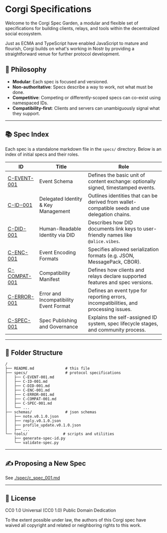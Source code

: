 # Corgi Specifications

Welcome to the Corgi Spec Garden, a modular and flexible set of specifications for building clients, relays, and tools within the decentralized social ecosystem.

Just as ECMA and TypeScript have enabled JavaScript to mature and flourish, Corgi builds on what's working in Nostr by providing a straightforward venue for further protocol development.

## 🌱 Philosophy
- **Modular**: Each spec is focused and versioned.
- **Non-authoritative**: Specs describe a way to work, not what must be done.
- **Competitive**: Competing or differently-scoped specs can co-exist using namespaced IDs.
- **Compatibility-first**: Clients and servers can unambiguously signal what they support.

---

## 📚 Spec Index
Each spec is a standalone markdown file in the `specs/` directory. Below is an index of initial specs and their roles.

| ID             | Title                               | Role                                                                                    |
| -------------- | ----------------------------------- | --------------------------------------------------------------------------------------- |
| [C-EVENT-001](./specs/c_event_001.md) | Event Schema | Defines the basic unit of content exchange: optionally signed, timestamped events.                 |
| [C-ID-001](./specs/c_id_001.md) | Delegated Identity & Key Management | Outlines identities that can be derived from wallet-compatible seeds and use delegation chains. |
| [C-DID-001](./specs/c_did_001.md) | Human-Readable Identity via DID | Describes how DID documents link keys to user-friendly names like `@alice.vibes`. |
| [C-ENC-001](./specs/c_enc_001.md) | Event Encoding Formats | Specifies allowed serialization formats (e.g. JSON, MessagePack, CBOR). |
| [C-COMPAT-001](./specs/c_compat_001.md) | Compatibility Manifest | Defines how clients and relays declare supported features and spec versions. |
| [C-ERROR-001](./specs/c_error_001.md) | Error and Incompatibility Event Format | Defines an event type for reporting errors, incompatibilities, and processing issues. |
| [C-SPEC-001](./specs/c_spec_001.md) | Spec Publishing and Governance | Explains the self-assigned ID system, spec lifecycle stages, and community process. |

---

## 📁 Folder Structure

```
/
├── README.md              # this file
├── specs/                 # protocol specifications
│   ├── C-EVENT-001.md
│   ├── C-ID-001.md
│   ├── C-DID-001.md
│   ├── C-ENC-001.md
│   ├── C-ERROR-001.md
│   ├── C-COMPAT-001.md
│   ├── C-SPEC-001.md
│   └── ... 
├── schemas/               # json schemas
│   ├── note.v0.1.0.json
│   ├── reply.v0.1.0.json
│   ├── profile_update.v0.1.0.json
│   ├── ...
└── tools/                # scripts and utilities
    ├── generate-spec-id.py
    └── validate-spec.py
```

---

## ✍️ Proposing a New Spec
See [./spec/c_spec_001.md](./specs/c_spec_001.md)

---

## 🔐 License
CC0 1.0 Universal (CC0 1.0) Public Domain Dedication

To the extent possible under law, the authors of this Corgi spec have waived all copyright and related or neighboring rights to this work.
